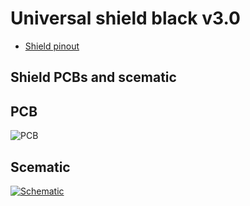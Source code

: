 # Universal shield black v3.0

- [Shield pinout](https://github.com/srg74/WLED-wemos-shield/blob/master/resources/Images/wiki/Wemos_shield_pinout.pdf)

## Shield PCBs and scematic

## PCB

![PCB](https://github.com/srg74/WLED-wemos-shield/blob/master/resources/universal_shield/images/shield-v3.0smd_r2_top.png)

## Scematic

[![Schematic](https://github.com/srg74/WLED-wemos-shield/blob/master/resources/universal_shield/images/Schematic_v3.0smd_r2.png)](https://github.com/srg74/WLED-wemos-shield/blob/master/resources/universal_shield/images/Schematic_v3.0smd_r2.pdf)
